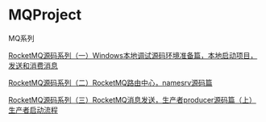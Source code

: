 # MQProject
MQ系列


[RocketMQ源码系列（一）Windows本地调试源码环境准备篇，本地启动项目，发送和消费消息](https://blog.csdn.net/weixin_43073775/article/details/109016093)

[RocketMQ源码系列（二）RocketMQ路由中心，namesrv源码篇](https://blog.csdn.net/weixin_43073775/article/details/109413197)

[RocketMQ源码系列（三）RocketMQ消息发送，生产者producer源码篇（上）生产者启动流程](https://blog.csdn.net/weixin_43073775/article/details/109457923)


